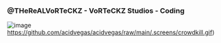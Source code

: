 ### @THeReALVoRTeCKZ - VoRTeCKZ Studios - Coding
![image](https://github.com/acidvegas/acidvegas/raw/main/.screens/crowdkill.gif)https://github.com/acidvegas/acidvegas/raw/main/.screens/crowdkill.gif)
